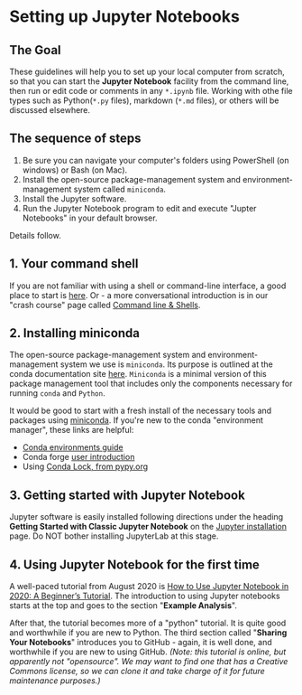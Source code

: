 # Setting up Jupyter Notebooks

## The Goal

These guidelines will help you to set up your local computer from scratch, so that you can start the **Jupyter Notebook** facility from the command line, then run or edit code or comments in any `*.ipynb` file. Working with othe file types such as Python(`*.py` files), markdown (`*.md` files), or others will be discussed elsewhere.

## The sequence of steps

1. Be sure you can navigate your computer's folders using PowerShell (on windows) or Bash (on Mac).
2. Install the open-source package-management system and environment-management system called `miniconda`.
3. Install the Jupyter software.
4. Run the Jupyter Notebook program to edit and execute "Jupter Notebooks" in your default browser.

Details follow.

## 1. Your command shell

If you are not familiar with using a shell or command-line interface, a good place to start is [here](commandline.md). Or - a more conversational introduction is in our "crash course" page called [Command line & Shells](commandline.md).

## 2. Installing miniconda

The open-source package-management system and environment-management system we use is `miniconda`. Its purpose is outlined at the conda documentation site [here](https://conda.io/projects/conda/en/latest/index.html). `Miniconda` is a minimal version of this package management tool that includes only the components necessary for running `conda` and `Python`.

It would be good to start with a fresh install of the necessary tools and packages using [miniconda](https://docs.conda.io/en/latest/miniconda.html).
If you're new to the conda "environment manager", these links are helpful:

- [Conda environments guide](https://towardsdatascience.com/a-guide-to-conda-environments-bc6180fc533)
- Conda forge [user introduction](https://conda-forge.org/docs/user/introduction.html)
- Using [Conda Lock, from pypy.org](https://pypi.org/project/conda-lock/)

## 3. Getting started with Jupyter Notebook

Jupyter software is easily installed following directions under the heading **Getting Started with Classic Jupyter Notebook** on the [Jupyter installation](https://jupyter.org/install.html) page. Do NOT bother installing JupyterLab at this stage.

## 4. Using Jupyter Notebook for the first time

A well-paced tutorial from August 2020 is [How to Use Jupyter Notebook in 2020: A Beginner’s Tutorial](https://www.dataquest.io/blog/jupyter-notebook-tutorial/). The introduction to using Jupyter notebooks starts at the top and goes to the section "**Example Analysis**".

After that, the tutorial becomes more of a "python" tutorial. It is quite good and worthwhile if you are new to Python. The third section called "**Sharing Your Notebooks**" introduces you to GitHub - again, it is well done, and worthwhile if you are new to using GitHub. *(Note: this tutorial is online, but apparently not "opensource". We may want to find one that has a Creative Commons license, so we can clone it and take charge of it for future maintenance purposes.)*
